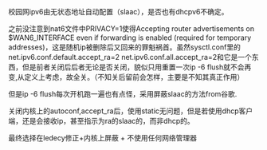 校园网ipv6由无状态地址自动配置（slaac），是否也有dhcpv6不确定。
 
 之前没注意到nat6文件中PRIVACY=1使得Accepting router advertisements on $WAN6_INTERFACE even if forwarding is enabled (required for temporary addresses)，这是随机ip被删除后又回来的罪魁祸首。虽然sysctl.conf里的net.ipv6.conf.default.accept_ra=2 net.ipv6.conf.all.accept_ra=2和它是一个东西，但是前者关闭后后者无论是否关闭，貌似只用重置一次ip -6 flush就不会再变,从定义上考虑，故全关。（不知关后留前会怎样，主要是不知其真正作用）

 但是ip -6 flush每次开机跑一遍也有点怪，采用屏蔽slaac的方法from谷歌.

 关闭内核上的autoconf,accept_ra后，使用static无问题，但是若使用dhcp客户端，还是会接收ip，甚至指示为ra的slaac的，而非dhcp的。

 最终选择在ledecy修正+内核上屏蔽 + 不使用任何网络管理器
